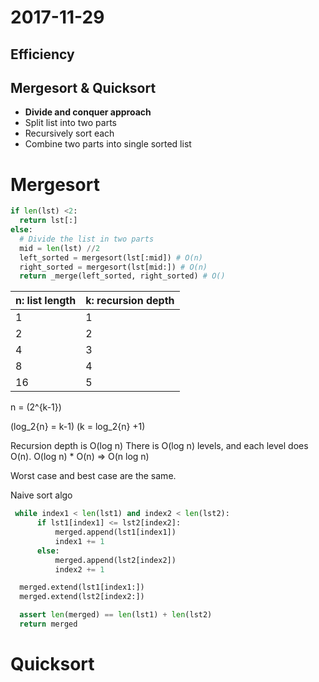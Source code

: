 # 2017-11-29

## Efficiency

## Mergesort & Quicksort
  - **Divide and conquer approach**
  -  Split list into two parts
  -  Recursively sort each
  -  Combine two parts into single sorted list

# Mergesort
```python
if len(lst) <2:
  return lst[:]
else:
  # Divide the list in two parts
  mid = len(lst) //2
  left_sorted = mergesort(lst[:mid]) # O(n)
  right_sorted = mergesort(lst[mid:]) # O(n)
  return _merge(left_sorted, right_sorted) # O()
  ```
  
  n: list length | k: recursion depth
  -------------|-------------------
  1|1
  2|2
  4|3
  8|4
  16|5
  
  n = \(2^{k-1}\)
  
  \(log_2{n} = k-1\)
  \(k = log_2{n} +1\)
  
  Recursion depth is O(log n)
  There is O(log n) levels, and each level does O(n). O(log n) * O(n) => O(n log n)
  
  Worst case and best case are the same. 
  
  Naive sort algo
  ```python
   while index1 < len(lst1) and index2 < len(lst2):
        if lst1[index1] <= lst2[index2]:
            merged.append(lst1[index1])
            index1 += 1
        else:
            merged.append(lst2[index2])
            index2 += 1

    merged.extend(lst1[index1:])
    merged.extend(lst2[index2:])

    assert len(merged) == len(lst1) + len(lst2)
    return merged
  ```
  
  # Quicksort
  